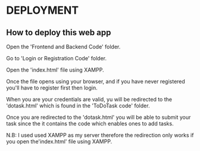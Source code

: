 # DEPLOYMENT
## How to deploy this web app
Open the 'Frontend and Backend Code' folder.

Go to 'Login or Registration Code' folder.

Open the 'index.html' file using XAMPP.

Once the file opens using your browser, and if you have never registered you'll have to register first then login.

When you are your credentials are valid, yu will be redirected to the 'dotask.html' which is found in the 'ToDoTask code' folder.

Once you are redirected to the 'dotask.html' you will be able to submit your task since the it contains the code which enables ones to add tasks.

N.B: I used used XAMPP as my server therefore the redirection only works if you open the'index.html' file using XAMPP.
